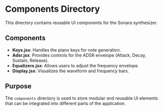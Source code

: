 # Components Directory

This directory contains reusable UI components for the Sonara synthesizer.

## Components

- **Keys.jsx**: Handles the piano keys for note generation.
- **Adsr.jsx**: Provides controls for the ADSR envelope (Attack, Decay, Sustain, Release).
- **Equalizers.jsx**: Allows users to adjust the frequency envelope.
- **Display.jsx**: Visualizes the waveform and frequency bars.

## Purpose

The `components` directory is used to store modular and reusable UI elements that can be integrated into different parts of the application.
